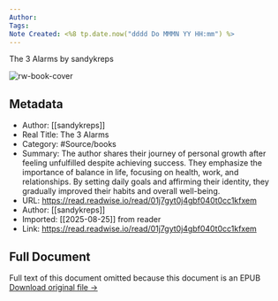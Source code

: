 ```yaml
---
Author: 
Tags:
Note Created: <%8 tp.date.now("dddd Do MMMN YY HH:mm") %>
---
```

The 3 Alarms by sandykreps

![rw-book-cover](https://readwise-assets.s3.amazonaws.com/media/reader/parsed_document_assets/214921958/NcMoOZQr6QV-pA1qd7PnWoVKBerr3kEClrh_lwkxb3s-cover-cover.jpeg)

## Metadata
- Author: [[sandykreps]]
- Real Title: The 3 Alarms
- Category: #Source/books
- Summary: The author shares their journey of personal growth after feeling unfulfilled despite achieving success. They emphasize the importance of balance in life, focusing on health, work, and relationships. By setting daily goals and affirming their identity, they gradually improved their habits and overall well-being.
- URL: https://read.readwise.io/read/01j7gyt0j4gbf040t0cc1kfxem
- Author: [[sandykreps]]
- Imported: [[2025-08-25]] from reader
- Link: https://read.readwise.io/read/01j7gyt0j4gbf040t0cc1kfxem

## Full Document
Full text of this document omitted because this document is an EPUB
[Download original file →](https://readwise.io/reader/document_raw_content/214921958)
